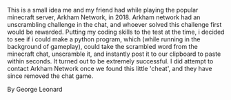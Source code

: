 This is a small idea me and my friend had while playing the popular minecraft server, Arkham Network, in 2018.
Arkham network had an unscrambling challenge in the chat, and whoever solved this challenge first would be rewarded. Putting my coding skills to the test at the time, i decided
to see if i could make a python program, which (while running in the background of gameplay), could take the scrambled word from the minecraft chat, unscramble it, 
and instantly post it to our clipboard to paste within seconds. 
It turned out to be extremely successful. 
I did attempt to contact Arkham Network once we found this little 'cheat', and they have since removed the chat game.

By George Leonard
